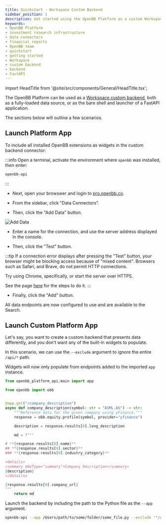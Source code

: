 ```yaml
---
title: Quickstart - Workspace Custom Backend
sidebar_position: 1
description: Get started using the OpenBB Platform as a custom Workspace backend.
keywords:
- OpenBB Platform
- investment research infrastructure
- data connectors
- financial reports
- OpenBB team
- quickstart
- getting started
- Workspace
- custom backend
- backend
- FastAPI
---
```


import HeadTitle from '@site/src/components/General/HeadTitle.tsx';

<HeadTitle title="Quickstart - Workspace Custom Backend | OpenBB Platform Docs" />

The OpenBB Platform can be used as a [Workspace custom backend](/terminal/custom-backend), both as a fully-loaded data source, or as the bare shell and launcher of a FastAPI application.

The sections below will outline a few scenarios.

## Launch Platform App

To include all installed OpenBB extensions as widgets in the custom backend connector:

:::info
Open a terminal, activate the environment where `openbb` was installed, then enter:

```sh
openbb-api
```
:::

- Next, open your browswer and login to [pro.openbb.co](https://pro.openbb.co).

- From the sidebar, click "Data Connectors".

- Then, click the "Add Data" button.

![Add Data](https://github.com/user-attachments/assets/770e6d6c-6cd7-4073-a874-af0850f404cc)

- Enter a name for the connection, and use the server address displayed in the console.

- Then, click the "Test" button.

:::tip
If a connection error displays after pressing the "Test" button, your browser might be blocking access because of "mixed content". Browsers such as Safari, and Brave, do not permit HTTP connections.

Try using Chrome, specifically, or start the server over HTTPS.

See the page [here](/terminal/custom-backend#frequently-asked-questions) for the steps to do it.
:::

- Finally, click the "Add" button.

All data endpoints are now configured to use and are available to the Search.

## Launch Custom Platform App

Let's say, you want to create a custom backend that presents data differently, and you don't want any of the built-in widgets to populate.

In this scenario, we can use the `--exclude` argument to ignore the entire `/api/*` path.

Widgets will now only populate from endpoints added to the imported `app` instance.

```python
from openbb_platform_api.main import app

from openbb import obb


@app.get("/company_description")
async def company_description(symbol: str = "ASML.AS") -> str:
    """Reference data for the given company using yFinance."""
    response = obb.equity.profile(symbol, provider="yfinance")

    description = response.results[0].long_description

    md = f"""

# **{response.results[0].name}**
## **{response.results[0].sector}**
### **{response.results[0].industry_category}**

<details>
<summary mdxType="summary">Company Description</summary>
{description}
</details>

{response.results[0].company_url}
"""
    return md
```

Launch the backend by including the path to the Python file as the `--app` argument.

```sh
openbb-api --app /Users/path/to/some/folder/some_file.py --exclude '"/api/v1/*"' --reload
```
